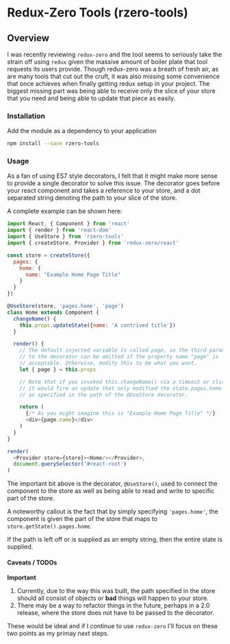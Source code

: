 # Redux-Zero Tools (rzero-tools)

## Overview
I was recently reviewing `redux-zero` and the tool seems to seriously take the
strain off using `redux` given the massive amount of boiler plate that tool
requests its users provide.
Though redux-zero was a breath of fresh air, as are many tools that cut out the
cruft, it was also missing some convenience that once achieves when finally
getting redux setup in your project.
The biggest missing part was being able to receive only the slice of your store
that you need and being able to update that piece as easily.

### Installation
Add the module as a dependency to your application

```bash
npm install --save rzero-tools
```

### Usage
As a fan of using ES7 style decorators, I felt that it might make more sense
to provide a single decorator to solve this issue. The decorator goes before
your react component and takes a reference to your store, and a dot separated
string denoting the path to your slice of the store.

A complete example can be shown here:

```javascript
import React, { Component } from 'react'
import { render } from 'react-dom'
import { UseStore } from 'rzero-tools'
import { createStore, Provider } from 'redux-zero/react'

const store = createStore({
  pages: {
    home: {
      name: "Example Home Page Title"
    }
  }
})

@UseStore(store, 'pages.home', 'page')
class Home extends Component {
  changeName() {
    this.props.updateState({name: 'A contrived title'})
  }

  render() {
    // The default injected variable is called page, so the third parameter
    // to the decorator can be omitted if the property name "page" is
    // acceptable. Otherwise, modify this to be what you want.
    let { page } = this.props

    // Note that if you invoked this.changeName() via a timeout or click,
    // it would fire an update that only modified the state.pages.home object
    // as specified in the path of the @UseStore decorator.

    return (
      {/* As you might imagine this is "Example Home Page Title" */}
      <div>{page.name}</div>
    )
  }
}

render(
  <Provider store={store}><Home/></Provider>,
  document.querySelector('#react-root')
)
```

The important bit above is the decorator, `@UseStore()`, used to connect the
component to the store as well as being able to read and write to specific part
of the store.

A noteworthy callout is the fact that by simply specifying `'pages.home'`, the
component is given the part of the store that maps to
`store.getState().pages.home`.

If the path is left off or is supplied as an empty string, then the entire
state is supplied.

#### Caveats / TODOs
**Important**

 1. Currently, due to the way this was built, the path specified in the store should all consist of objects or **bad** things will happen to your store.
 2. There may be a way to refactor things in the future, perhaps in a 2.0 release, where the store does not have to be passed to the decorator.

These would be ideal and if I continue to use `redux-zero` I'll focus on these
two points as my primay next steps.
